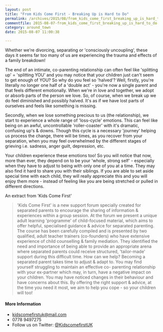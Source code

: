 ```yaml
---
layout: post
title: "From Kids Come First - Breaking Up is Hard to Do"
permalink: /archives/2015/08/from_kids_come_first_breaking_up_is_hard_to_do.html
commentfile: 2015-08-07-from_kids_come_first_breaking_up_is_hard_to_do
category: around_town
date: 2015-08-07 11:00:38

---
```


Whether we're divorcing, separating or 'consciously uncoupling', these days it seems far too many of us are experiencing the trauma and effects of a family breakdown!

The end of an intimate, co-parenting relationship can often feel like 'splitting up' = 'splitting YOU' and you may notice that your children just can't seem to get enough of YOU? So why do you feel so 'halved'? Well, firstly, you're literally no longer one half of a 'double act' - you're now a single parent and that feels different emotionally. When we're in love and together, we adopt or absorb parts of the person we love. So, of course, when we break up we do feel diminished and possibly halved. It's as if we have lost parts of ourselves and feels like something is missing.

Secondly, when we lose something precious to us (the relationship), we start to experience a whole range of 'loss-cycle' emotions. This can feel like being on an awful, uncontrollable 'roller-coaster' with it's dramatic, confusing up's & downs. Though this cycle is a necessary 'journey' helping us process the change, there will be times, as you recover from your separation, when you may feel overwhelmed by the different stages of grieving i.e. sadness, anger guilt, depression, etc.

Your children experience these emotions too! So you will notice that now, more than ever, they depend on to be your 'whole, strong self' - especially when they have to adjust to being with only one of you at a time. They may also find it hard to share you with their siblings. If you are able to set aside special time with each child, they will really appreciate this and you will enjoy them more - instead of feeling like you are being stretched or pulled in different directions.

An extract from 'Kids Come First'

> 'Kids Come First' is a new support forum specially created for separated parents to encourage the sharing of information & experiences within a group session. At the forum we present a unique adult learning 'programme' of child-focused material, which aims to offer helpful, specialised guidance & advice for separated parenting. The course has been carefully compiled and is presented by two qualified, adult teacher trainers (co-founders) who have extensive experience of child counselling & family mediation. They identified the need and importance of being able to provide an appropriate arena where separated parents could receive structured, 'tailor-made' support during this difficult time. How can we help? Becoming a separated parent takes time to adjust & adapt to. You may find yourself struggling to maintain an effective co- parenting relationship with your ex-partner which may, in turn, have a negative impact on your children. You may have noticed changes in their behaviour and have concerns about this. By offering the right support & advice, at the time you need it most, we aim to help you cope - so your children will too!

#### More Information

-   <kidscomefirstuk@mail.com>
-   0778 9497275
-   Follow us on Twitter: [@KidscomefirstUK](http://www.twitter.com/KidscomefirstUK)
